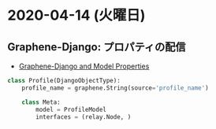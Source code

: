 # 2020-04-14 (火曜日)

## Graphene-Django: プロパティの配信

- [Graphene-Django and Model Properties](https://stackoverflow.com/questions/42963703/graphene-django-and-model-properties)

~~~py
class Profile(DjangoObjectType):
    profile_name = graphene.String(source='profile_name')

    class Meta:
        model = ProfileModel
        interfaces = (relay.Node, )
~~~